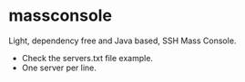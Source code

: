 massconsole
===========

Light, dependency free and Java based, SSH Mass Console.

* Check the servers.txt file example.
* One server per line.